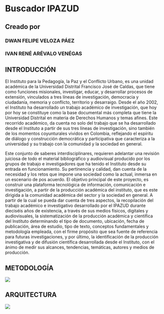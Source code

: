 # Buscador IPAZUD
## Creado por
### DWAN FELIPE VELOZA PÁEZ
### IVAN RENÉ ARÉVALO VENÉGAS

## INTRODUCCIÓN

El Instituto para la Pedagogía, la Paz y el Conflicto Urbano, es una unidad académica de la Universidad Distrital Francisco José de Caldas, que tiene como funciones misionales, investigar, educar, y desarrollar procesos de extensión, vinculados a tres líneas de investigación, democracia y ciudadanía, memoria y conflicto, territorio y desarraigo. Desde el año 2002, el Instituto ha desarrollado un trabajo académico de investigación, que hoy por hoy se constituye como la base documental más completa que tiene la Universidad Distrital en materia de Derechos Humanos y temas afines. Este recorrido académico, da cuenta no solo del trabajo que se ha desarrollado desde el Instituto a partir de sus tres líneas de investigación, sino también de los momentos coyunturales vividos en Colombia, reflejando el espíritu de diálogo y construcción democrática y participativa que caracteriza a la universidad y su trabajo con la comunidad y la sociedad en general.

Este conjunto de saberes interdisciplinares, requieren adelantar una revisión juiciosa de todo el material bibliográfico y audiovisual producido por los grupos de trabajo e investigadores que ha tenido el Instituto desde su entrada en funcionamiento. Su pertinencia y calidad, dan cuenta de la necesidad y los retos que impone una sociedad como la actual, inmersa en un escenario de pos acuerdo. El objetivo principal de este proyecto, es construir una plataforma tecnológica de información, comunicación e investigación, a partir de la producción académica del instituto, que es este dirigida a la comunidad académica del sector y la sociedad en general. A partir de la cual se pueda dar cuenta de tres aspectos, la recopilación del trabajo académico e investigativo desarrollado por el IPAZUD durante dieciséis años de existencia, a través de sus medios físicos, digitales y audiovisuales, la sistematización de la producción académica y científica del Instituto determinando el tipo de documento, ubicación, fecha de publicación, área de estudio, tipo de texto, conceptos fundamentales y metodología empleada, con el firme propósito que sea fuente de referencia para futuras investigaciones, y por último, la identificación de la producción investigativa y de difusión científica desarrollada desde el Instituto, con el ánimo de medir sus alcances, tendencias, temáticas, autores y medios de producción.

## METODOLOGÍA

![](https://drive.google.com/file/d/1_8AqdYMxhYh_pHpdHY3GctOX5PYX0B55/view)

## ARQUITECTURA

![](https://drive.google.com/open?id=13VbMYWKkA1re8pn2AsUWY6YKFjGxMAb6)
